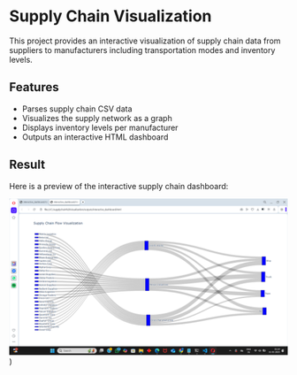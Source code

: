 # Supply Chain Visualization

This project provides an interactive visualization of supply chain data from suppliers to manufacturers including transportation modes and inventory levels.

##  Features

- Parses supply chain CSV data
- Visualizes the supply network as a graph
- Displays inventory levels per manufacturer
- Outputs an interactive HTML dashboard

##  Result
Here is a preview of the interactive supply chain dashboard:

![Dashboard Screenshot](assets/output.png)
)




